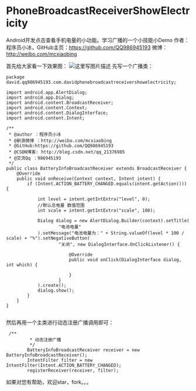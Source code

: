 # PhoneBroadcastReceiverShowElectricity
Android开发点击查看手机电量的小功能。学习广播的一个小技能小Demo
作者：程序员小冰，GitHub主页：https://github.com/QQ986945193
微博：http://weibo.com/mcxiaobing

首先给大家看一下效果图：
![这里写图片描述](http://img.blog.csdn.net/20160904160522824)
先写一个广播类：

```
package david.qq986945193.com.davidphonebroadcastreceivershowelectricity;

import android.app.AlertDialog;
import android.app.Dialog;
import android.content.BroadcastReceiver;
import android.content.Context;
import android.content.DialogInterface;
import android.content.Intent;

/**
 * @author ：程序员小冰
 * @新浪微博 ：http://weibo.com/mcxiaobing
 * @GitHub:https://github.com/QQ986945193
 * @CSDN博客: http://blog.csdn.net/qq_21376985
 * @交流Qq ：986945193
 */
public class BatteryInfoBroadcastReceiver extends BroadcastReceiver {
    @Override
    public void onReceive(Context context, Intent intent) {
        if (Intent.ACTION_BATTERY_CHANGED.equals(intent.getAction())) {

            int level = intent.getIntExtra("level", 0);
            //默认总电量 数值范围
            int scale = intent.getIntExtra("scale", 100);

            Dialog dialog = new AlertDialog.Builder(context).setTitle(
                    "电池电量"
            ).setMessage("电池电量为：" + String.valueOf(level * 100 / scale) + "%").setNegativeButton(
                    "关闭", new DialogInterface.OnClickListener() {

                        @Override
                        public void onClick(DialogInterface dialog, int which) {

                        }
                    }
            ).create();
            dialog.show();
        }
    }
}


```

然后再用一个主类进行动态注册广播调用即可：

```
 /**
         * 动态注册广播
         */
        BatteryInfoBroadcastReceiver receiver = new BatteryInfoBroadcastReceiver();
        IntentFilter filter = new IntentFilter(Intent.ACTION_BATTERY_CHANGED);
        registerReceiver(receiver, filter);
```

如果对您有帮助，欢迎star，fork。。。
